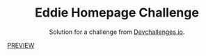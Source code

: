 <!-- Please update value in the {}  -->

<h1 align="center">Eddie Homepage Challenge</h1>

<div align="center">
   Solution for a challenge from  <a href="http://devchallenges.io" target="_blank">Devchallenges.io</a>.
</div>


 [PREVIEW](https://shahshan20.github.io/edie-homepage-master/index.html)

